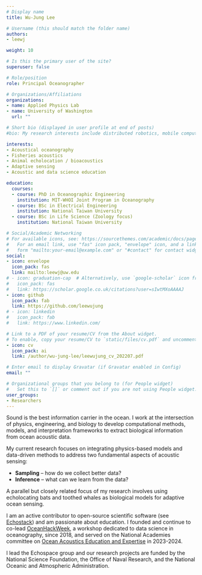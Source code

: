 ```yaml
---
# Display name
title: Wu-Jung Lee

# Username (this should match the folder name)
authors:
- leewj

weight: 10

# Is this the primary user of the site?
superuser: false

# Role/position
role: Principal Oceanographer

# Organizations/Affiliations
organizations:
- name: Applied Physics Lab
- name: University of Washington
  url: ""

# Short bio (displayed in user profile at end of posts)
#bio: My research interests include distributed robotics, mobile computing and programmable matter.

interests:
- Acoustical oceanography
- Fisheries acoustics
- Animal echolocation / bioacoustics
- Adaptive sensing
- Acoustic and data science education

education:
  courses:
  - course: PhD in Oceanographic Engineering
    institution: MIT-WHOI Joint Program in Oceanography
  - course: BSc in Electrical Engineering
    institution: National Taiwan University
  - course: BSc in Life Science (Zoology focus)
    institution: National Taiwan University

# Social/Academic Networking
# For available icons, see: https://sourcethemes.com/academic/docs/page-builder/#icons
#   For an email link, use "fas" icon pack, "envelope" icon, and a link in the
#   form "mailto:your-email@example.com" or "#contact" for contact widget.
social:
- icon: envelope
  icon_pack: fas
  link: mailto:leewj@uw.edu
# - icon: graduation-cap  # Alternatively, use `google-scholar` icon from `ai` icon pack
#   icon_pack: fas
#   link: https://scholar.google.co.uk/citations?user=sIwtMXoAAAAJ
- icon: github
  icon_pack: fab
  link: https://github.com/leewujung
# - icon: linkedin
#   icon_pack: fab
#   link: https://www.linkedin.com/

# Link to a PDF of your resume/CV from the About widget.
# To enable, copy your resume/CV to `static/files/cv.pdf` and uncomment the lines below.
- icon: cv
  icon_pack: ai
  link: /author/wu-jung-lee/leewujung_cv_202207.pdf

# Enter email to display Gravatar (if Gravatar enabled in Config)
email: ""

# Organizational groups that you belong to (for People widget)
#   Set this to `[]` or comment out if you are not using People widget.
user_groups:
- Researchers
---
```


Sound is the best information carrier in the ocean. I work at the intersection of physics, engineering, and biology to develop computational methods, models, and interpretation frameworks to extract biological information from ocean acoustic data. 

My current research focuses on integrating physics-based models and data-driven methods to address two fundamental aspects of acoustic sensing:

* **Sampling** – how do we collect better data?
* **Inference** – what can we learn from the data?

A parallel but closely related focus of my research involves using echolocating bats and toothed whales as biological models for adaptive ocean sensing.

I am an active contributor to open-source scientific software (see [Echostack](https://proceedings.scipy.org/articles/WXRH8633)) and am passionate about education. I founded and continue to co-lead [OceanHackWeek](https://oceanhackweek.github.io/), a workshop dedicated to data science in oceanography, since 2018, and served on the National Academies committee on [Ocean Acoustics Education and Expertise](https://www.nationalacademies.org/our-work/ocean-acoustics-education-and-expertise) in 2023-2024.

I lead the Echospace group and our research projects are funded by the National Science Foundation, the Office of Naval Research, and the National Oceanic and Atmospheric Administration.
